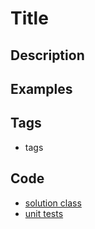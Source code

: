 # Title
## Description


<!--find and replace
(Sample Input \d:|Sample Output \d:)\n
```\n\n**$1**\n```console
-->
## Examples


## Tags
- tags

## Code
- [solution class](./src/main/java/Solution.java)
- [unit tests](./src/test/java/SomeParamTest.java)